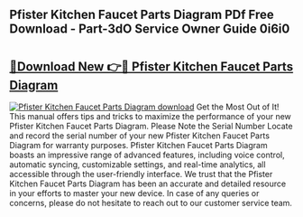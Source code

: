## Pfister Kitchen Faucet Parts Diagram PDf Free Download - Part-3dO Service Owner Guide 0i6i0

# <h2><a href="http://dfrbnj.blite.top/?on=Pfister+Kitchen+Faucet+Parts+Diagram">🔗Download New 👉🔴 Pfister Kitchen Faucet Parts Diagram</a></h2>

[![Pfister Kitchen Faucet Parts Diagram download](https://i.imgur.com/lujVjoI.png)](http://dfrbnj.blite.top/?on=Pfister+Kitchen+Faucet+Parts+Diagram)
Get the Most Out of It! This manual offers tips and tricks to maximize the performance of your new Pfister Kitchen Faucet Parts Diagram. Please Note the Serial Number Locate and record the serial number of your new Pfister Kitchen Faucet Parts Diagram for warranty purposes. Pfister Kitchen Faucet Parts Diagram boasts an impressive range of advanced features, including voice control, automatic syncing, customizable settings, and real-time analytics, all accessible through the user-friendly interface. We trust that the Pfister Kitchen Faucet Parts Diagram has been an accurate and detailed resource in your efforts to master your new device. In case of any queries or concerns, please do not hesitate to reach out to our customer service team.
